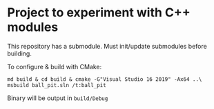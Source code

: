 # Project to experiment with C++ modules

This repository has a submodule. Must init/update submodules before building.

To configure & build with CMake:

    md build & cd build & cmake -G"Visual Studio 16 2019" -Ax64 ..\
    msbuild ball_pit.sln /t:ball_pit

Binary will be output in `build/Debug`
